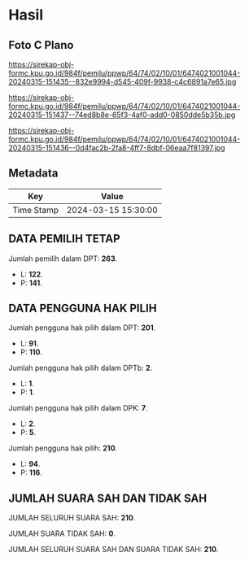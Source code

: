 # Hasil

## Foto C Plano

https://sirekap-obj-formc.kpu.go.id/984f/pemilu/ppwp/64/74/02/10/01/6474021001044-20240315-151435--832e9994-d545-409f-9938-c4c6891a7e65.jpg

https://sirekap-obj-formc.kpu.go.id/984f/pemilu/ppwp/64/74/02/10/01/6474021001044-20240315-151437--74ed8b8e-65f3-4af0-add0-0850dde5b35b.jpg

https://sirekap-obj-formc.kpu.go.id/984f/pemilu/ppwp/64/74/02/10/01/6474021001044-20240315-151436--0d4fac2b-2fa8-4ff7-8dbf-06eaa7f81397.jpg


## Metadata

| Key        | Value               |
| ---------- | ------------------- |
| Time Stamp | 2024-03-15 15:30:00 |


## DATA PEMILIH TETAP

Jumlah pemilih dalam DPT: **263**.
 * L: **122**.
 * P: **141**.

## DATA PENGGUNA HAK PILIH

Jumlah pengguna hak pilih dalam DPT: **201**.
 * L: **91**.
 * P: **110**.

Jumlah pengguna hak pilih dalam DPTb: **2**.
 * L: **1**.
 * P: **1**.

Jumlah pengguna hak pilih dalam DPK: **7**.
 * L: **2**.
 * P: **5**.

Jumlah pengguna hak pilih: **210**.
 * L: **94**.
 * P: **116**.

## JUMLAH SUARA SAH DAN TIDAK SAH

JUMLAH SELURUH SUARA SAH: **210**.

JUMLAH SUARA TIDAK SAH: **0**.

JUMLAH SELURUH SUARA SAH DAN SUARA TIDAK SAH: **210**.


